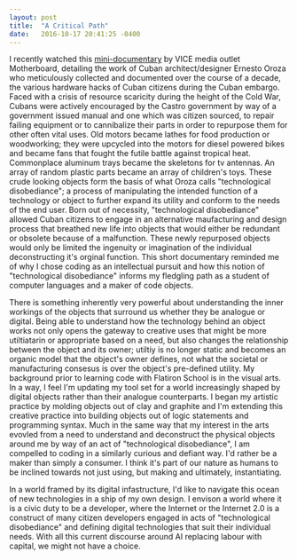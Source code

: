 ```yaml
---
layout: post
title:  "A Critical Path"
date:   2016-10-17 20:41:25 -0400
---
```



I recently watched this [mini-documentary](http://motherboard.vice.com/blog/the-technological-disobedience-of-ernesto-oroza-cuba-s-diy-inventions) by VICE media outlet Motherboard, detailing the work of Cuban architect/designer Ernesto Oroza who meticulously collected and documented over the course of a decade, the various hardware hacks of Cuban citizens during the Cuban embargo.  Faced with a crisis of resource scaricity  during the height of the Cold War, Cubans were actively encouraged by the Castro government by way of a government issued manual and one which was citizen sourced, to repair failing equipment or to cannibalize their parts in order to repurpose them for other often vital uses.  Old motors became lathes for food production or woodworking; they were upcycled into the motors for diesel powered bikes and became fans that fought the futile battle against tropical heat.  Commonplace aluminum trays became the skeletons for tv antennas.  An array of random plastic parts became an array of children's toys. These crude looking objects form the basis of what Oroza calls "technological disobediance";  a process of manipulating the intended function of a technology or object to further expand its utility and conform to the needs of the end user.  Born out of necessity, "technological disobediance" allowed Cuban citizens to engage in an alternative maufacturing and design process that breathed new life into objects that would either be redundant or obsolete because of a malfunction.  These newly repurposed objects would only be limited the ingenuity or imagination of the individual deconstructing it's orginal function.  This short documentary reminded me of why I chose coding as an intellectual pursuit and how this notion of "technological disobediance" informs my fledgling path as a student of computer languages and a maker of code objects.  

There is something inherently very powerful about understanding the inner workings of the objects that surround us whether they be analogue or digital.  Being able to understand how the technology behind an object works not only opens the gateway to creative uses that might be more utiltiatarin or appropriate based on a need, but also changes the relationship between the object and its owner; utiltiy is no longer static and becomes an organic model that the object's owner defines, not what the societal or manufacturing consesus is over the object's pre-defined utility.  My background prior to learning code with Flatiron School is in the visual arts.  In a way, I feel I'm updating my tool set for a world increasingly shaped by digital objects rather than their analogue counterparts.  I began my artistic practice by molding objects out of clay and graphite and I'm extending this creative practice into building objects out of logic statements and programming syntax.  Much in the same way that my interest in the arts evovled from a need to understand and deconstruct the physical objects around me by way of an act of "technological disobediance", I am compelled to coding in a similarly curious and defiant way.  I'd rather be a maker than simply a consumer.  I think it's part of our nature as humans to be inclined towards not just using, but making and ultimately, instantiating.  

In a world framed by its digital infastructure, I'd like to navigate this ocean of new technologies in a ship of my own design.  I envison a world where it is a civic duty to be a developer, where the Internet or the Internet 2.0 is a construct of many citizen developers engaged in acts of "technological disobediance" and defining digital technologies that suit their individual needs.  With all this current discourse around AI replacing labour with capital, we might not have a choice.


